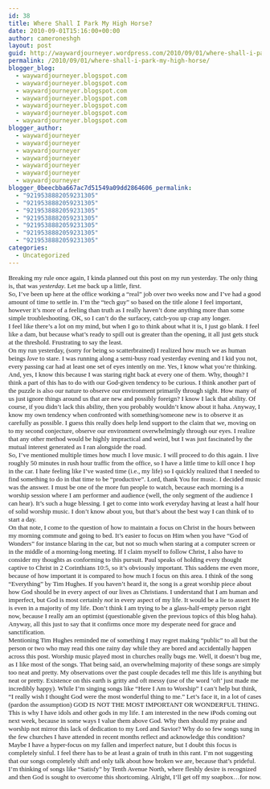 ```yaml
---
id: 38
title: Where Shall I Park My High Horse?
date: 2010-09-01T15:16:00+00:00
author: cameroneshgh
layout: post
guid: http://waywardjourneyer.wordpress.com/2010/09/01/where-shall-i-park-my-high-horse
permalink: /2010/09/01/where-shall-i-park-my-high-horse/
blogger_blog:
  - waywardjourneyer.blogspot.com
  - waywardjourneyer.blogspot.com
  - waywardjourneyer.blogspot.com
  - waywardjourneyer.blogspot.com
  - waywardjourneyer.blogspot.com
  - waywardjourneyer.blogspot.com
  - waywardjourneyer.blogspot.com
blogger_author:
  - waywardjourneyer
  - waywardjourneyer
  - waywardjourneyer
  - waywardjourneyer
  - waywardjourneyer
  - waywardjourneyer
  - waywardjourneyer
blogger_0beecbba667ac7d51549a09dd2864606_permalink:
  - "9219538882059231305"
  - "9219538882059231305"
  - "9219538882059231305"
  - "9219538882059231305"
  - "9219538882059231305"
  - "9219538882059231305"
  - "9219538882059231305"
categories:
  - Uncategorized
---
```

<div style="font-family:&quot;">
  <span style="font-size:small;">Breaking my rule once again, I kinda planned out this post on my run yesterday. The only thing is, that was <i>yesterday</i>. Let me back up a little, first.</span>
</div>

<div style="font-family:&quot;">
  <span style="font-size:small;">So, I&#8217;ve been up here at the office working a &#8220;real&#8221; job over two weeks now and I&#8217;ve had a good amount of time to settle in. I&#8217;m the &#8220;tech guy&#8221; so based on the title alone I feel important, however it&#8217;s more of a feeling than truth as I really haven&#8217;t done anything more than some simple troubleshooting. OK, so I can&#8217;t do the surfacey, catch-you up crap any longer.</span>
</div>

<div style="font-family:&quot;">
  <span style="font-size:small;">I feel like there&#8217;s a lot on my mind, but when I go to think about what it is, I just go blank. I feel like a dam, but because what&#8217;s ready to spill out is greater than the opening, it all just gets stuck at the threshold. Frustrating to say the least.</span>
</div>

<div style="font-family:&quot;">
  <span style="font-size:small;">On my run yesterday, (sorry for being so scatterbrained) I realized how much we as human beings <i>love</i> to stare. I was running along a semi-busy road yesterday evening and I kid you not, every passing car had at least one set of eyes intently on me. Yes, I know what you&#8217;re thinking. And, yes, I know this because I was staring right back at every one of them. Why, though? I think a part of this has to do with our God-given tendency to be curious. I think another part of the puzzle is also our nature to observe our environment primarily through sight. How many of us just ignore things around us that are new and possibly foreign? I know I lack that ability. Of course, if you didn&#8217;t lack this ability, then you probably wouldn&#8217;t know about it haha. Anyway, I know my own tendency when confronted with something/someone new is to observe it as carefully as possible. I guess this really does help lend support to the claim that we, moving on to my second conjecture, observe our environment overwhelmingly through our eyes. I realize that any other method would be highly impractical and weird, but I was just fascinated by the mutual interest generated as I ran alongside the road.</span>
</div>

<div style="font-family:&quot;">
  <span style="font-size:small;">So, I&#8217;ve mentioned multiple times how much I love music. I will proceed to do this again. I live roughly 50 minutes in rush hour traffic from the office, so I have a little time to kill once I hop in the car. I hate feeling like I&#8217;ve wasted time (i.e., my life) so I quickly realized that I needed to find something to do in that time to be &#8220;productive&#8221;. Lord, thank You for music. I decided music was the answer. I must be one of the more fun people to watch, because each morning is a worship session where I am performer and audience (well, the only segment of the audience I can hear). It&#8217;s such a huge blessing. I get to come into work everyday having at least a half hour of solid worship music. I don&#8217;t know about you, but that&#8217;s about the best way I can think of to start a day.</span>
</div>

<div style="font-family:&quot;">
  <span style="font-size:small;">On that note, I come to the question of how to maintain a focus on Christ in the hours between my morning commute and going to bed. It&#8217;s easier to focus on Him when you have &#8220;God of Wonders&#8221; for instance blaring in the car, but not so much when staring at a computer screen or in the middle of a morning-long meeting. If I claim myself to follow Christ, I also have to consider my thoughts as conforming to this pursuit. Paul speaks of holding every thought captive to Christ in 2 Corinthians 10:5, so it&#8217;s obviously important. This saddens me even more, because of how important it is compared to how much I focus on this area. I think of the song &#8220;Everything&#8221; by Tim Hughes. If you haven&#8217;t heard it, the song is a great worship piece about how God should be in every aspect of our lives as Christians. I understand that I am human and imperfect, but God is most certainly <i>not</i> in every aspect of my life. It would be a lie to assert He is even in a majority of my life. Don&#8217;t think I am trying to be a glass-half-empty person right now, because I really am an optimist (questionable given the previous topics of this blog haha). Anyway, all this just to say that it confirms once more my desperate need for grace and sanctification.</span>
</div>

<div style="font-family:&quot;">
  <span style="font-size:small;">Mentioning Tim Hughes reminded me of something I may regret making &#8220;public&#8221; to all but the person or two who may read this one rainy day while they are bored and accidentally happen across this post. Worship music played most in churches really bugs me. Well, it doesn&#8217;t bug me, as I like most of the songs. That being said, an overwhelming majority of these songs are simply too neat and pretty. My observations over the past couple decades tell me this life is anything but neat or pretty. Existence on this earth is gritty and oft messy (use of the word &#8216;oft&#8217; just made me incredibly happy). While I&#8217;m singing songs like &#8220;Here I Am to Worship&#8221; I can&#8217;t help but think, &#8220;I really wish I thought God were the most wonderful thing to me.&#8221; Let&#8217;s face it, in a lot of cases (pardon the assumption) GOD IS NOT THE MOST IMPORTANT OR WONDERFUL THING. This is why I have idols and other gods in my life. I am interested in the new iPods coming out next week, because in some ways I value them above God. Why then should my praise and worship not mirror this lack of dedication to my Lord and Savior? Why do so few songs sung in the few churches I have attended in recent months reflect and acknowledge this condition? Maybe I have a hyper-focus on my fallen and imperfect nature, but I doubt this focus is completely sinful. I feel there has to be at least a grain of truth in this rant. I&#8217;m not suggesting that our songs completely shift and only talk about how broken we are, because that&#8217;s prideful. I&#8217;m thinking of songs like &#8220;Satisfy&#8221; by Tenth Avenue North, where fleshly desire is recognized and then God is sought to overcome this shortcoming. Alright, I&#8217;ll get off my soapbox&#8230;for now.</span>
</div>